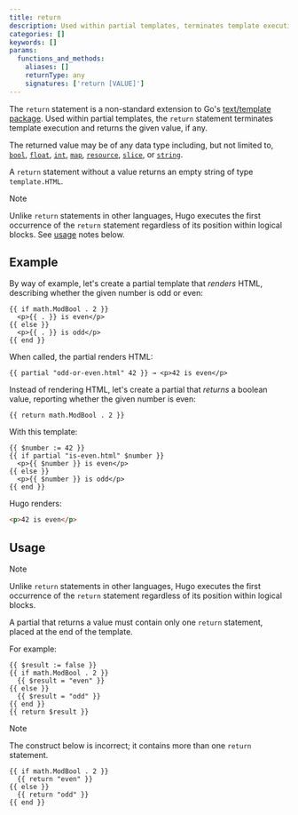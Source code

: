 ```yaml
---
title: return
description: Used within partial templates, terminates template execution and returns the given value, if any.
categories: []
keywords: []
params:
  functions_and_methods:
    aliases: []
    returnType: any
    signatures: ['return [VALUE]']
---
```


The `return` statement is a non-standard extension to Go's [text/template package]. Used within partial templates, the `return` statement terminates template execution and returns the given value, if any.

The returned value may be of any data type including, but not limited to, [`bool`](g), [`float`](g), [`int`](g), [`map`](g), [`resource`](g), [`slice`](g), or [`string`](g).

A `return` statement without a value returns an empty string of type `template.HTML`.

> [!note]
> Unlike `return` statements in other languages, Hugo executes the first occurrence of the `return` statement regardless of its position within logical blocks. See [usage](#usage) notes below.

## Example

By way of example, let's create a partial template that _renders_ HTML, describing whether the given number is odd or even:

```go-html-template {file="layouts/_partials/odd-or-even.html"}
{{ if math.ModBool . 2 }}
  <p>{{ . }} is even</p>
{{ else }}
  <p>{{ . }} is odd</p>
{{ end }}
```

When called, the partial renders HTML:

```go-html-template
{{ partial "odd-or-even.html" 42 }} → <p>42 is even</p>
```

Instead of rendering HTML, let's create a partial that _returns_ a boolean value, reporting whether the given number is even:

```go-html-template {file="layouts/_partials/is-even.html"}
{{ return math.ModBool . 2 }}
```

With this template:

```go-html-template
{{ $number := 42 }}
{{ if partial "is-even.html" $number }}
  <p>{{ $number }} is even</p>
{{ else }}
  <p>{{ $number }} is odd</p>
{{ end }}
```

Hugo renders:

```html
<p>42 is even</p>
```

## Usage

> [!note]
> Unlike `return` statements in other languages, Hugo executes the first occurrence of the `return` statement regardless of its position within logical blocks.

A partial that returns a value must contain only one `return` statement, placed at the end of the template.

For example:

```go-html-template {file="layouts/_partials/is-even.html"}
{{ $result := false }}
{{ if math.ModBool . 2 }}
  {{ $result = "even" }}
{{ else }}
  {{ $result = "odd" }}
{{ end }}
{{ return $result }}
```

> [!note]
> The construct below is incorrect; it contains more than one `return` statement.

```go-html-template {file="layouts/_partials/do-not-do-this.html"}
{{ if math.ModBool . 2 }}
  {{ return "even" }}
{{ else }}
  {{ return "odd" }}
{{ end }}
```

[text/template package]: https://pkg.go.dev/text/template
